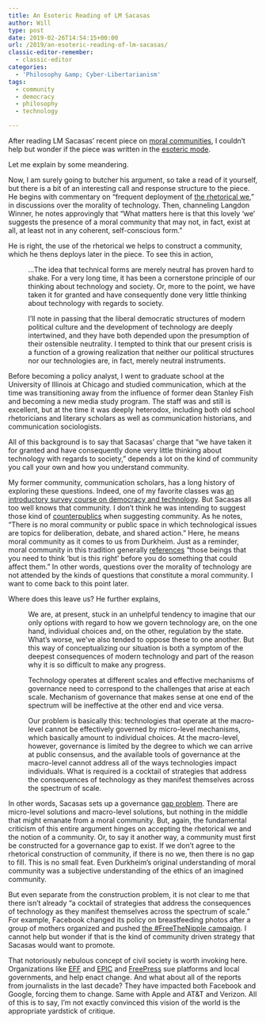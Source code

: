 ```yaml
---
title: An Esoteric Reading of LM Sacasas
author: Will
type: post
date: 2019-02-26T14:54:15+00:00
url: /2019/an-esoteric-reading-of-lm-sacasas/
classic-editor-remember:
  - classic-editor
categories:
  - 'Philosophy &amp; Cyber-Libertarianism'
tags:
  - community
  - democracy
  - philosophy
  - technology

---
```

After reading LM Sacasas’ recent piece on [moral communities][1], I couldn’t help but wonder if the piece was written in the [esoteric mode][2].

Let me explain by some meandering.

Now, I am surely going to butcher his argument, so take a read of it yourself, but there is a bit of an interesting call and response structure to the piece. He begins with commentary on “frequent deployment of [the rhetorical we][3],” in discussions over the morality of technology. Then, channeling Langdon Winner, he notes approvingly that &#8220;What matters here is that this lovely &#8216;we&#8217; suggests the presence of a moral community that may not, in fact, exist at all, at least not in any coherent, self-conscious form.&#8221;

He is right, the use of the rhetorical we helps to construct a community, which he thens deploys later in the piece. To see this in action,

<p style="padding-left: 40px;">
  &#8230;The idea that technical forms are merely neutral has proven hard to shake. For a very long time, it has been a cornerstone principle of our thinking about technology and society. Or, more to the point, we have taken it for granted and have consequently done very little thinking about technology with regards to society.
</p>

<p style="padding-left: 40px;">
  I&#8217;ll note in passing that the liberal democratic structures of modern political culture and the development of technology are deeply intertwined, and they have both depended upon the presumption of their ostensible neutrality. I tempted to think that our present crisis is a function of a growing realization that neither our political structures nor our technologies are, in fact, merely neutral instruments.
</p>

Before becoming a policy analyst, I went to graduate school at the University of Illinois at Chicago and studied communication, which at the time was transitioning away from the influence of former dean Stanley Fish and becoming a new media study program. The staff was and still is excellent, but at the time it was deeply heterodox, including both old school rhetoricians and literary scholars as well as communication historians, and communication sociologists.

All of this background is to say that Sacasas’ charge that “we have taken it for granted and have consequently done very little thinking about technology with regards to society,” depends a lot on the kind of community you call your own and how you understand community.

My former community, communication scholars, has a long history of exploring these questions. Indeed, one of my favorite classes was [an introductory survey course on democracy and technology][4]. But Sacasas all too well knows that community. I don’t think he was intending to suggest those kind of [counterpublics][5] when suggesting community. As he notes, &#8220;There is no moral community or public space in which technological issues are topics for deliberation, debate, and shared action.&#8221; Here, he means moral community as it comes to us from Durkheim. Just as a reminder, moral community in this tradition generally [references][6] “those beings that you need to think ‘but is this right’ before you do something that could affect them.” In other words, questions over the morality of technology are not attended by the kinds of questions that constitute a moral community. I want to come back to this point later.

Where does this leave us? He further explains,

<p style="padding-left: 40px;">
  We are, at present, stuck in an unhelpful tendency to imagine that our only options with regard to how we govern technology are, on the one hand, individual choices and, on the other, regulation by the state. What&#8217;s worse, we&#8217;ve also tended to oppose these to one another. But this way of conceptualizing our situation is both a symptom of the deepest consequences of modern technology and part of the reason why it is so difficult to make any progress.
</p>

<p style="padding-left: 40px;">
  Technology operates at different scales and effective mechanisms of governance need to correspond to the challenges that arise at each scale. Mechanism of governance that makes sense at one end of the spectrum will be ineffective at the other end and vice versa.
</p>

<p style="padding-left: 40px;">
  Our problem is basically this: technologies that operate at the macro-level cannot be effectively governed by micro-level mechanisms, which basically amount to individual choices. At the macro-level, however, governance is limited by the degree to which we can arrive at public consensus, and the available tools of governance at the macro-level cannot address all of the ways technologies impact individuals. What is required is a cocktail of strategies that address the consequences of technology as they manifest themselves across the spectrum of scale.
</p>

In other words, Sacasas sets up a governance [gap problem][7]. There are micro-level solutions and macro-level solutions, but nothing in the middle that might emanate from a moral community. But, again, the fundamental criticism of this entire argument hinges on accepting the rhetorical we and the notion of a community. Or, to say it another way, a community must first be constructed for a governance gap to exist. If we don’t agree to the rhetorical construction of community, if there is no we, then there is no gap to fill. This is no small feat. Even Durkheim&#8217;s original understanding of moral community was a subjective understanding of the ethics of an imagined community.

But even separate from the construction problem, it is not clear to me that there isn’t already “a cocktail of strategies that address the consequences of technology as they manifest themselves across the spectrum of scale.” For example, Facebook changed its policy on breastfeeding photos after a group of mothers organized and pushed [the #FreeTheNipple campaign][8]. I cannot help but wonder if that is the kind of community driven strategy that Sacasas would want to promote.

That notoriously nebulous concept of civil society is worth invoking here. Organizations like [EFF][9] and [EPIC][10] and [FreePress][11] sue platforms and local governments, and help enact change. And what about all of the reports from journalists in the last decade? They have impacted both Facebook and Google, forcing them to change. Same with Apple and AT&T and Verizon. All of this is to say, I’m not exactly convinced this vision of the world is the appropriate yardstick of critique.

 [1]: https://thefrailestthing.com/2019/02/20/token-ethicists-and-non-existent-moral-communities/
 [2]: https://econjwatch.org/articles/a-beginner-s-guide-to-esoteric-reading
 [3]: http://thefrailestthing.com/2017/12/03/the-rhetorical-we-and-the-ethics-of-technology/
 [4]: https://zizi.people.uic.edu/Site/Courses_files/DemInDigAgeSyllabus.pdf
 [5]: https://muse.jhu.edu/article/26277
 [6]: http://faculty.msmc.edu/lindeman/mc.html
 [7]: https://www.amazon.com/Acts-Reading-Patricia-Harkin/dp/0130429384
 [8]: https://www.washingtonpost.com/news/the-intersect/wp/2015/02/26/facebook-is-embroiled-in-yet-another-breastfeeding-photo-controversy/?noredirect=on&utm_term=.875bce6ac31b
 [9]: https://www.eff.org/
 [10]: https://epic.org/
 [11]: https://www.freepress.net/